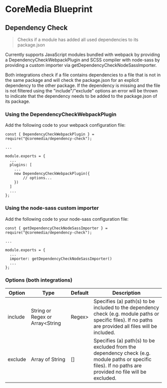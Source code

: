 # CoreMedia Blueprint

## Dependency Check

> Checks if a module has added all used dependencies to its package.json

Currently supports JavaScript modules bundled with webpack by providing a DependencyCheckWebpackPlugin and SCSS compiler with node-sass by providing a custom importer via getDependencyCheckNodeSassImporter.

Both integrations check if a file contains dependencies to a file that is not in the same package and will check the package.json for an explicit dependency to the other package. If the dependency is missing and the file is not filtered using the "include"/"exclude" options an error will be thrown to indicate that the dependency needs to be added to the package.json of its package.

### Using the DependencyCheckWebpackPlugin
 
Add the following code to your webpack configuration file:

```
const { DependencyCheckWebpackPlugin } = require("@coremedia/dependency-check");

...

module.exports = {
  ...
  plugins: [
    ...
    new DependencyCheckWebpackPlugin({
        // options...
    })
  ]
  ...
};
```

### Using the node-sass custom importer

Add the following code to your node-sass configuration file:

```
const { getDependencyCheckNodeSassImporter } = require("@coremedia/dependency-check");

...

module.exports = {
  ...
  importer: getDependencyCheckNodeSassImporter()
  ...
};
```

### Options (both integrations)

|Option|Type|Default|Description|
|---|---|---|---|
|include|String or Regex or Array<String|Regex>|Specifies (a) path(s) to be included to the dependency check (e.g. module paths or specific files). If no paths are provided all files will be included.|
|exclude|Array of String|[]|Specifies (a) path(s) to be excluded from the dependency check (e.g. module paths or specific files). If no paths are provided no file will be excluded.|
